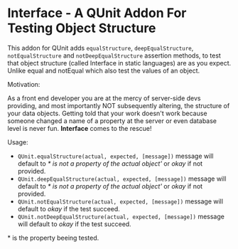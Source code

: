 Interface - A QUnit Addon For Testing Object Structure
================================
This addon for QUnit adds `equalStructure`, `deepEqualStructure`, `notEqualStructure` and `notDeepEqualStructure` assertion methods, to test that
object structure (called Interface in static languages) are as you expect. Unlike equal and notEqual which also test the values of an object.

Motivation:

As a front end developer you are at the mercy of server-side devs providing, and most importantly NOT subsequently altering, the structure of your data objects.
Getting told that your work doesn't work because someone changed a name of a property at the server or even database level is never fun.
**Interface** comes to the rescue!

Usage:

+ `QUnit.equalStructure(actual, expected, [message])` message will default to _* is not a property of the actual object'_ or _okay_ if not provided.
+ `QUnit.deepEqualStructure(actual, expected, [message])` message will default to _* is not a property of the actual object'_ or _okay_ if not provided.
+ `QUnit.notEqualStructure(actual, expected, [message])` message will default to _okay_ if the test succeed.
+ `QUnit.notDeepEqualStructure(actual, expected, [message])` message will default to _okay_ if the test succeed.

\* is the property beeing tested.